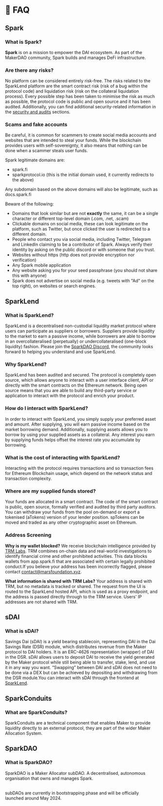 # 🦣 FAQ

## Spark

### What is Spark?

**Spark** is on a mission to empower the DAI ecosystem. As part of the MakerDAO community, Spark builds and manages DeFi infrastructure.

### Are there any risks?

No platform can be considered entirely risk-free. The risks related to the SparkLend platform are the smart contract risk (risk of a bug within the protocol code) and liquidation risk (risk on the collateral liquidation process). Every possible step has been taken to minimise the risk as much as possible, the protocol code is public and open source and it has been audited. Additionally, you can find additional security-related information in the [security and audits](https://devs.spark.fi/security-and-audits) sections.

### Scams and fake accounts

Be careful, it is common for scammers to create social media accounts and websites that are intended to steal your funds. While the blockchain provides users with self-sovereignty, it also means that nothing can be done when a scammer steals user funds.&#x20;



Spark legitimate domains are:

* spark.fi
* sparkprotocol.io (this is the initial domain used, it currently redirects to the above)

Any subdomain based on the above domains will also be legitimate, such as docs.spark.fi



Beware of the following:

* Domains that look similar but are not **exactly** the same, it can be a single character or different top-level domain (.com, .net, .scam)
* Clickable domains on social media, these can look legitimate on the platform, such as Twitter, but once clicked the user is redirected to a different domain.
* People who contact you via social media, including Twitter, Telegram and LinkedIn claiming to be a contributor of Spark. Always verify their identity by asking on the public discord or with someone that you trust.
* Websites without https (http does not provide encryption nor verification)
* Any Spark mobile application
* Any website asking you for your seed passphrase (you should not share this with anyone)&#x20;
* Spark does not advertise on social media (e.g. tweets with "Ad" on the top right), on websites or search engines.

## SparkLend

### What is SparkLend?

SparkLend is a decentralised non-custodial liquidity market protocol where users can participate as suppliers or borrowers. Suppliers provide liquidity to the market to earn a passive income, while borrowers are able to borrow in an overcollateralised (perpetually) or undercollateralised (one-block liquidity) fashion. Please join the [SparkDAO Discord](https://discord.gg/sparkdao), the community looks forward to helping you understand and use SparkLend.

### Why SparkLend?

SparkLend has been audited and secured. The protocol is completely open source, which allows anyone to interact with a user interface client, API or directly with the smart contracts on the Ethereum network. Being open source means that you are able to build any third-party service or application to interact with the protocol and enrich your product.

### How do I interact with SparkLend?

In order to interact with SparkLend, you simply supply your preferred asset and amount. After supplying, you will earn passive income based on the market borrowing demand. Additionally, supplying assets allows you to borrow by using your supplied assets as a collateral. Any interest you earn by supplying funds helps offset the interest rate you accumulate by borrowing.

### What is the cost of interacting with SparkLend?

Interacting with the protocol requires transactions and so transaction fees for Ethereum Blockchain usage, which depend on the network status and transaction complexity.

### Where are my supplied funds stored?

Your funds are allocated in a smart contract. The code of the smart contract is public, open source, formally verified and audited by third party auditors. You can withdraw your funds from the pool on-demand or export a tokenised (aTokens) version of your lender position. spTokens can be moved and traded as any other cryptographic asset on Ethereum.

### Address Screening

**Why is my wallet blocked?** We receive blockchain intelligence provided by [TRM Labs](https://www.trmlabs.com/). TRM combines on-chain data and real-world investigations to identify financial crime and other prohibited activities. This data blocks wallets from app.spark.fi that are associated with certain legally prohibited conduct.If you believe your address has been incorrectly flagged, please contact [contact@marsfoundation.xyz](mailto:contact@marsfoundation.xyz).

**What information is shared with TRM Labs?** Your address is shared with TRM, but no metadata is tracked or shared. The request from the UI is routed to the SparkLend hosted API, which is used as a proxy endpoint, and the address is passed directly through to the TRM service. Users' IP addresses are not shared with TRM.

## sDAI

### What is sDAI? <a href="#what-is-sdai" id="what-is-sdai"></a>

Savings Dai (sDAI) is a yield bearing stablecoin, representing DAI in the Dai Savings Rate (DSR) module, which distributes revenue from the Maker protocol to DAI holders. It is an ERC-4626 representation (wrapper) of DAI in the DSR. sDAI allows users to deposit DAI to receive the yield generated by the Maker protocol while still being able to transfer, stake, lend, and use it in any way you want. “Swapping” between DAI and sDAI does not need to be done via a DEX but can be achieved by depositing and withdrawing from the DSR module.You can interact with sDAI through the frontend at [SparkLend](https://app.spark.fi/sdai/).

## SparkConduits

### What are SparkConduits?

SparkConduits are a technical component that enables Maker to provide liquidity directly to an external protocol, they are part of the wider Maker Allocation System.

## SparkDAO

### What is SparkDAO?

SparkDAO is a Maker Allocator subDAO. A decentralised, autonomous organisation that owns and manages Spark.

\
subDAOs are currently in bootstrapping phase and will be officially launched around May 2024.

